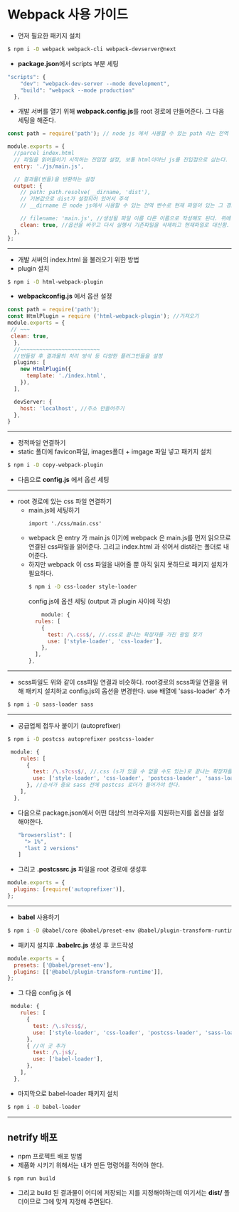 # Webpack 사용 가이드

- 먼저 필요한 패키지 설치

```bash
$ npm i -D webpack webpack-cli webpack-devserver@next
```

- **package.json**에서 scripts 부분 세팅

```javascript
"scripts": {
    "dev": "webpack-dev-server --mode development",
    "build": "webpack --mode production"
  },
```

- 개발 서버를 열기 위해 **webpack.config.js**를 root 경로에 만들어준다. 그 다음 세팅을 해준다.

```javascript
const path = require('path'); // node js 에서 사용할 수 있는 path 라는 전역 모듈 가져오기

module.exports = {
  //parcel index.html
  // 파일을 읽어들이기 시작하는 진입점 설정, 보통 html이아닌 js를 진입점으로 삼는다.
  entry: './js/main.js',

  // 결과물(번들)을 반환하는 설정
  output: {
    // path: path.resolve(__dirname, 'dist'),
    // 기본값으로 dist가 설정되어 있어서 주석
    // __dirname 은 node js에서 사용할 수 있는 전역 변수로 현재 파일이 있는 그 경로를 지칭한다. resolve는 인수 1 과 인수 2를 합쳐서 경로를 내어준다. dist도 다른 폴더의 이름으로 설정할 수 있다.

    // filename: 'main.js', //생성될 파일 이름 다른 이름으로 작성해도 된다. 위에 entry가 기본값.
    clean: true, //옵션을 바꾸고 다시 실행시 기존파일을 삭제하고 현재파일로 대신함.
  },
};
```

---

- 개발 서버의 index.html 을 불러오기 위한 방법
- plugin 설치

```bash
$ npm i -D html-webpack-plugin
```

- **webpackconfig.js** 에서 옵션 설정

```javascript
const path = require('path');
const HtmlPlugin = require ('html-webpack-plugin'); //가져오기
module.exports = {
 // ~~~
 clean: true,
  },
  //~~~~~~~~~~~~~~~~~~~~~~~~~
  //번들링 후 결과물의 처리 방식 등 다양한 플러그인들을 설정
  plugins: [
    new HtmlPlugin({
      template: './index.html',
    }),
  ],

  devServer: {
    host: 'localhost', //주소 만들어주기
  },
}
```

---

- 정적파일 연결하기
- static 폴더에 favicon파일, images폴더 + imgage 파일 넣고 패키지 설치

```bash
$ npm i -D copy-webpack-plugin
```

- 다음으로 **config.js** 에서 옵션 세팅

---

- root 경로에 있는 css 파일 연결하기
  - main.js에 세팅하기
    ```javasript
    import './css/main.css'
    ```
  - webpack 은 entry 가 main.js 이기에 webpack 은 main.js를 먼저 읽으므로 연결된 css파일을 읽어준다. 그리고 index.html 과 섞어서 dist라는 폴더로 내어준다.
  - 하지만 webpack 이 css 파일을 내어줄 뿐 아직 읽지 못하므로
    패키지 설치가 필요하다.
    ```bash
    $ npm i -D css-loader style-loader
    ```
    config.js에 옵션 세팅 (output 과 plugin 사이에 작성)
    ```javascript
        module: {
      rules: [
        {
          test: /\.css$/, //.css로 끝나는 확장자를 가진 팡일 찾기
          use: ['style-loader', 'css-loader'],
        },
      ],
    },
    ```

---

- scss파일도 위와 같이 css파일 연결과 비슷하다. root경로의 scss파일 연결을 위해 패키지 설치하고 config.js의 옵션을 변경한다. use 배열에 'sass-loader' 추가

```bash
$ npm i -D sass-loader sass
```

---

- 공급업체 접두사 붙이기 (autoprefixer)

```bash
$ npm i -D postcss autoprefixer postcss-loader
```

```javascript
 module: {
    rules: [
      {
        test: /\.s?css$/, //.css (s가 있을 수 없을 수도 있는)로 끝나는 확장자를 가진 파일 찾기
        use: ['style-loader', 'css-loader', 'postcss-loader', 'sass-loader'],
      }, //순서가 중요 sass 전에 postcss 로더가 들어가야 한다.
    ],
  },
```

- 다음으로 package.json에서 어떤 대상의 브라우저를 지원하는지를 옵션을 설정 해야한다.
  ```javascript
  "browserslist": [
    "> 1%",
    "last 2 versions"
  ]
  ```
- 그리고 **.postcssrc.js** 파일을 root 경로에 생성후

```javascript
module.exports = {
  plugins: [require('autoprefixer')],
};
```

---

- **babel** 사용하기

```bash
$ npm i -D @babel/core @babel/preset-env @babel/plugin-transform-runtime
```

- 패키지 설치후 **.babelrc.js** 생성 후 코드작성

```javascript
module.exports = {
  presets: ['@babel/preset-env'],
  plugins: [['@babel/plugin-transform-runtime']],
};
```

- 그 다음 config.js 에

```javascript
 module: {
    rules: [
      {
        test: /\.s?css$/,
        use: ['style-loader', 'css-loader', 'postcss-loader', 'sass-loader'],
      },
      { //이 곳 추가
        test: /\.js$/,
        use: ['babel-loader'],
      },
    ],
  },
```

- 마지막으로 babel-loader 패키지 설치

```bash
$ npm i -D babel-loader
```

---

## netrify 배포

- npm 프로젝트 배포 방법
- 제품화 시키기 위해서는 내가 만든 명령어를 적어야 한다.

```bash
$ npm run build
```

- 그리고 build 된 결과물이 어디에 저장되는 지를 지정해야하는데 여기서는 **dist/** 폴더이므로 그에 맞게 지정해 주면된다.
